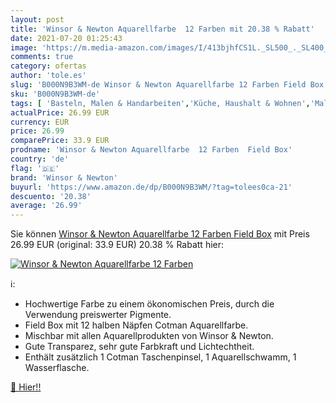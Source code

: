 ```yaml
---
layout: post
title: 'Winsor & Newton Aquarellfarbe  12 Farben mit 20.38 % Rabatt'
date: 2021-07-20 01:25:43
image: 'https://m.media-amazon.com/images/I/413bjhfCS1L._SL500_._SL400_.jpg'
comments: true
category: ofertas
author: 'tole.es'
slug: 'B000N9B3WM-de Winsor & Newton Aquarellfarbe 12 Farben Field Box'
sku: 'B000N9B3WM-de'
tags: [ 'Basteln, Malen & Handarbeiten','Küche, Haushalt & Wohnen','Malen','Malfarben','winsor & newton', ]
actualPrice: 26.99 EUR
currency: EUR
price: 26.99
comparePrice: 33.9 EUR
prodname: 'Winsor & Newton Aquarellfarbe  12 Farben  Field Box'
country: 'de'
flag: '🇩🇪'
brand: 'Winsor & Newton'
buyurl: 'https://www.amazon.de/dp/B000N9B3WM/?tag=tolees0ca-21'
descuento: '20.38'
average: '26.99'
---
```


Sie können [Winsor & Newton Aquarellfarbe  12 Farben  Field Box](https://www.amazon.de/dp/B000N9B3WM/?tag=tolees0ca-21) mit Preis 26.99 EUR (original: 33.9 EUR) 20.38 % Rabatt hier:

[![Winsor & Newton Aquarellfarbe  12 Farben](https://m.media-amazon.com/images/I/413bjhfCS1L._SL500_._SL400_.jpg)](https://www.amazon.de/dp/B000N9B3WM/?tag=tolees0ca-21)

ℹ️:

- Hochwertige Farbe zu einem ökonomischen Preis, durch die Verwendung preiswerter Pigmente.
- Field Box mit 12 halben Näpfen Cotman Aquarellfarbe.
- Mischbar mit allen Aquarellprodukten von Winsor & Newton.
- Gute Transparez, sehr gute Farbkraft und Lichtechtheit.
- Enthält zusätzlich 1 Cotman Taschenpinsel, 1 Aquarellschwamm, 1 Wasserflasche.

[🛒 Hier!!](https://www.amazon.de/dp/B000N9B3WM/?tag=tolees0ca-21)
